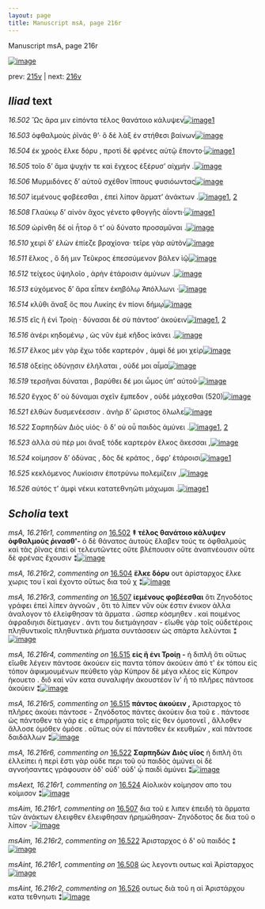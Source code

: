 ```yaml
---
layout: page
title: Manuscript msA, page 216r
---
```


Manuscript msA, page 216r

[![image](http://www.homermultitext.org/iipsrv?OBJ=IIP,1.0&FIF=/project/homer/pyramidal/deepzoom/hmt/vaimg/2017a/VA216RN_0387.tif&WID=100&CVT=JPEG)](http://www.homermultitext.org/ict2/?urn=urn:cite2:hmt:vaimg.2017a:VA216RN_0387)

prev:  [215v](../215v/) | next:  [216v](../216v/)

## *Iliad* text

*16.502* <a id="16.502"/> Ὣς ἄρα μιν εἰπόντα τέλος θανάτοιο κάλυψεν[![image](http://www.homermultitext.org/iipsrv?OBJ=IIP,1.0&FIF=/project/homer/pyramidal/deepzoom/hmt/vaimg/2017a/VA216RN_0387.tif&RGN=0.1944,0.1932,0.4184,0.02877&WID=1000&CVT=JPEG)](http://www.homermultitext.org/ict2/?urn=urn:cite2:hmt:vaimg.2017a:VA216RN_0387@0.1944,0.1932,0.4184,0.02877)[1](#msA_16.216r1)

*16.503* <a id="16.503"/> ὀφθαλμοὺς ῥῖνάς θ’· ὃ δὲ λὰξ ἐν στήθεσι βαίνων[![image](http://www.homermultitext.org/iipsrv?OBJ=IIP,1.0&FIF=/project/homer/pyramidal/deepzoom/hmt/vaimg/2017a/VA216RN_0387.tif&RGN=0.1951,0.2149,0.4208,0.02407&WID=1000&CVT=JPEG)](http://www.homermultitext.org/ict2/?urn=urn:cite2:hmt:vaimg.2017a:VA216RN_0387@0.1951,0.2149,0.4208,0.02407)

*16.504* <a id="16.504"/> ἐκ χροὸς ἕλκε δόρυ , προτὶ δὲ φρένες αὐτῷ ἕποντο·[![image](http://www.homermultitext.org/iipsrv?OBJ=IIP,1.0&FIF=/project/homer/pyramidal/deepzoom/hmt/vaimg/2017a/VA216RN_0387.tif&RGN=0.1912,0.2324,0.4409,0.02683&WID=1000&CVT=JPEG)](http://www.homermultitext.org/ict2/?urn=urn:cite2:hmt:vaimg.2017a:VA216RN_0387@0.1912,0.2324,0.4409,0.02683)[1](#msA_16.216r2)

*16.505* <a id="16.505"/> τοῖο δ’ ἅμα ψυχήν τε καὶ ἔγχεος ἐξέρυσ’ αἰχμήν .[![image](http://www.homermultitext.org/iipsrv?OBJ=IIP,1.0&FIF=/project/homer/pyramidal/deepzoom/hmt/vaimg/2017a/VA216RN_0387.tif&RGN=0.1813,0.2553,0.4239,0.02683&WID=1000&CVT=JPEG)](http://www.homermultitext.org/ict2/?urn=urn:cite2:hmt:vaimg.2017a:VA216RN_0387@0.1813,0.2553,0.4239,0.02683)

*16.506* <a id="16.506"/> Μυρμιδόνες δ’ αὐτοῦ σχέθον ἵππους φυσιόωντας[![image](http://www.homermultitext.org/iipsrv?OBJ=IIP,1.0&FIF=/project/homer/pyramidal/deepzoom/hmt/vaimg/2017a/VA216RN_0387.tif&RGN=0.1875,0.2737,0.4239,0.02448&WID=1000&CVT=JPEG)](http://www.homermultitext.org/ict2/?urn=urn:cite2:hmt:vaimg.2017a:VA216RN_0387@0.1875,0.2737,0.4239,0.02448)

*16.507* <a id="16.507"/> ἱεμένους φοβέεσθαι , ἐπεὶ λίπον ἅρματ’ ἀνάκτων .[![image](http://www.homermultitext.org/iipsrv?OBJ=IIP,1.0&FIF=/project/homer/pyramidal/deepzoom/hmt/vaimg/2017a/VA216RN_0387.tif&RGN=0.1800,0.2902,0.4359,0.02683&WID=1000&CVT=JPEG)](http://www.homermultitext.org/ict2/?urn=urn:cite2:hmt:vaimg.2017a:VA216RN_0387@0.1800,0.2902,0.4359,0.02683)[1](#msA_16.216r3), [2](#msAim_16.216r1)

*16.508* <a id="16.508"/> Γλαύκῳ δ’ αἰνὸν ἄχος γένετο φθογγῆς ἀΐοντι·[![image](http://www.homermultitext.org/iipsrv?OBJ=IIP,1.0&FIF=/project/homer/pyramidal/deepzoom/hmt/vaimg/2017a/VA216RN_0387.tif&RGN=0.1907,0.3109,0.4114,0.02407&WID=1000&CVT=JPEG)](http://www.homermultitext.org/ict2/?urn=urn:cite2:hmt:vaimg.2017a:VA216RN_0387@0.1907,0.3109,0.4114,0.02407)[1](#msAint_16.216r1)

*16.509* <a id="16.509"/> ὠρίνθη δέ οἱ ἦτορ ὅ τ’ οὐ δύνατο προσαμῦναι .[![image](http://www.homermultitext.org/iipsrv?OBJ=IIP,1.0&FIF=/project/homer/pyramidal/deepzoom/hmt/vaimg/2017a/VA216RN_0387.tif&RGN=0.1881,0.3274,0.4114,0.02586&WID=1000&CVT=JPEG)](http://www.homermultitext.org/ict2/?urn=urn:cite2:hmt:vaimg.2017a:VA216RN_0387@0.1881,0.3274,0.4114,0.02586)

*16.510* <a id="16.510"/> χειρὶ δ’ ἑλὼν ἐπίεζε βραχίονα· τεῖρε γὰρ αὐτὸν[![image](http://www.homermultitext.org/iipsrv?OBJ=IIP,1.0&FIF=/project/homer/pyramidal/deepzoom/hmt/vaimg/2017a/VA216RN_0387.tif&RGN=0.1868,0.3495,0.4234,0.02822&WID=1000&CVT=JPEG)](http://www.homermultitext.org/ict2/?urn=urn:cite2:hmt:vaimg.2017a:VA216RN_0387@0.1868,0.3495,0.4234,0.02822)

*16.511* <a id="16.511"/> ἕλκος , ὃ δή μιν Τεῦκρος ἐπεσσύμενον βάλεν ἰῷ[![image](http://www.homermultitext.org/iipsrv?OBJ=IIP,1.0&FIF=/project/homer/pyramidal/deepzoom/hmt/vaimg/2017a/VA216RN_0387.tif&RGN=0.1868,0.3683,0.4239,0.02448&WID=1000&CVT=JPEG)](http://www.homermultitext.org/ict2/?urn=urn:cite2:hmt:vaimg.2017a:VA216RN_0387@0.1868,0.3683,0.4239,0.02448)

*16.512* <a id="16.512"/> τείχεος ὑψηλοῖο , ἀρὴν ἑτάροισιν ἀμύνων .[![image](http://www.homermultitext.org/iipsrv?OBJ=IIP,1.0&FIF=/project/homer/pyramidal/deepzoom/hmt/vaimg/2017a/VA216RN_0387.tif&RGN=0.1826,0.3887,0.3795,0.02213&WID=1000&CVT=JPEG)](http://www.homermultitext.org/ict2/?urn=urn:cite2:hmt:vaimg.2017a:VA216RN_0387@0.1826,0.3887,0.3795,0.02213)

*16.513* <a id="16.513"/> εὐχόμενος δ’ ἄρα εἶπεν ἑκηβόλῳ Ἀπόλλωνι ·[![image](http://www.homermultitext.org/iipsrv?OBJ=IIP,1.0&FIF=/project/homer/pyramidal/deepzoom/hmt/vaimg/2017a/VA216RN_0387.tif&RGN=0.1831,0.4079,0.4077,0.02310&WID=1000&CVT=JPEG)](http://www.homermultitext.org/ict2/?urn=urn:cite2:hmt:vaimg.2017a:VA216RN_0387@0.1831,0.4079,0.4077,0.02310)

*16.514* <a id="16.514"/> κλῦθι ἄναξ ὅς που Λυκίης ἐν πίονι δήμῳ[![image](http://www.homermultitext.org/iipsrv?OBJ=IIP,1.0&FIF=/project/homer/pyramidal/deepzoom/hmt/vaimg/2017a/VA216RN_0387.tif&RGN=0.1818,0.4263,0.3952,0.02490&WID=1000&CVT=JPEG)](http://www.homermultitext.org/ict2/?urn=urn:cite2:hmt:vaimg.2017a:VA216RN_0387@0.1818,0.4263,0.3952,0.02490)

*16.515* <a id="16.515"/> εἲς ἢ ἐνὶ Τροίῃ · δύνασαι δὲ σὺ πάντοσ’ ἀκούειν[![image](http://www.homermultitext.org/iipsrv?OBJ=IIP,1.0&FIF=/project/homer/pyramidal/deepzoom/hmt/vaimg/2017a/VA216RN_0387.tif&RGN=0.1774,0.4423,0.4195,0.02351&WID=1000&CVT=JPEG)](http://www.homermultitext.org/ict2/?urn=urn:cite2:hmt:vaimg.2017a:VA216RN_0387@0.1774,0.4423,0.4195,0.02351)[1](#msA_16.216r5), [2](#msA_16.216r4)

*16.516* <a id="16.516"/> ἀνέρι κηδομένῳ , ὡς νῦν ἐμὲ κῆδος ἱκάνει .[![image](http://www.homermultitext.org/iipsrv?OBJ=IIP,1.0&FIF=/project/homer/pyramidal/deepzoom/hmt/vaimg/2017a/VA216RN_0387.tif&RGN=0.1831,0.4625,0.4077,0.02351&WID=1000&CVT=JPEG)](http://www.homermultitext.org/ict2/?urn=urn:cite2:hmt:vaimg.2017a:VA216RN_0387@0.1831,0.4625,0.4077,0.02351)

*16.517* <a id="16.517"/> ἕλκος μὲν γὰρ ἔχω τόδε καρτερόν , ἀμφὶ δέ μοι χεὶρ[![image](http://www.homermultitext.org/iipsrv?OBJ=IIP,1.0&FIF=/project/homer/pyramidal/deepzoom/hmt/vaimg/2017a/VA216RN_0387.tif&RGN=0.1844,0.4809,0.4403,0.02586&WID=1000&CVT=JPEG)](http://www.homermultitext.org/ict2/?urn=urn:cite2:hmt:vaimg.2017a:VA216RN_0387@0.1844,0.4809,0.4403,0.02586)

*16.518* <a id="16.518"/> ὀξείῃς ὀδύνῃσιν ἐλήλαται , οὐδέ μοι αἷμα[![image](http://www.homermultitext.org/iipsrv?OBJ=IIP,1.0&FIF=/project/homer/pyramidal/deepzoom/hmt/vaimg/2017a/VA216RN_0387.tif&RGN=0.1805,0.5007,0.4090,0.02739&WID=1000&CVT=JPEG)](http://www.homermultitext.org/ict2/?urn=urn:cite2:hmt:vaimg.2017a:VA216RN_0387@0.1805,0.5007,0.4090,0.02739)

*16.519* <a id="16.519"/> τερσῆναι δύναται , βαρύθει δέ μοι ὦμος ὑπ’ αὐτοῦ·[![image](http://www.homermultitext.org/iipsrv?OBJ=IIP,1.0&FIF=/project/homer/pyramidal/deepzoom/hmt/vaimg/2017a/VA216RN_0387.tif&RGN=0.1782,0.5201,0.4252,0.02642&WID=1000&CVT=JPEG)](http://www.homermultitext.org/ict2/?urn=urn:cite2:hmt:vaimg.2017a:VA216RN_0387@0.1782,0.5201,0.4252,0.02642)

*16.520* <a id="16.520"/> ἔγχος δ’ οὐ δύναμαι σχεῖν ἔμπεδον , οὐδὲ μάχεσθαι (520)[![image](http://www.homermultitext.org/iipsrv?OBJ=IIP,1.0&FIF=/project/homer/pyramidal/deepzoom/hmt/vaimg/2017a/VA216RN_0387.tif&RGN=0.1774,0.5355,0.4353,0.02960&WID=1000&CVT=JPEG)](http://www.homermultitext.org/ict2/?urn=urn:cite2:hmt:vaimg.2017a:VA216RN_0387@0.1774,0.5355,0.4353,0.02960)

*16.521* <a id="16.521"/> ἐλθὼν δυσμενέεσσιν . ἀνὴρ δ’ ὤριστος ὄλωλε[![image](http://www.homermultitext.org/iipsrv?OBJ=IIP,1.0&FIF=/project/homer/pyramidal/deepzoom/hmt/vaimg/2017a/VA216RN_0387.tif&RGN=0.1813,0.5577,0.3913,0.02407&WID=1000&CVT=JPEG)](http://www.homermultitext.org/ict2/?urn=urn:cite2:hmt:vaimg.2017a:VA216RN_0387@0.1813,0.5577,0.3913,0.02407)

*16.522* <a id="16.522"/> Σαρπηδὼν Διὸς υἱός· ὃ δ’ οὐ οὗ παιδὸς ἀμύνει .[![image](http://www.homermultitext.org/iipsrv?OBJ=IIP,1.0&FIF=/project/homer/pyramidal/deepzoom/hmt/vaimg/2017a/VA216RN_0387.tif&RGN=0.1844,0.5769,0.4140,0.02407&WID=1000&CVT=JPEG)](http://www.homermultitext.org/ict2/?urn=urn:cite2:hmt:vaimg.2017a:VA216RN_0387@0.1844,0.5769,0.4140,0.02407)[1](#msAim_16.216r2), [2](#msA_16.216r6)

*16.523* <a id="16.523"/> ἀλλὰ σύ πέρ μοι ἄναξ τόδε καρτερὸν ἕλκος ἄκεσσαι ,[![image](http://www.homermultitext.org/iipsrv?OBJ=IIP,1.0&FIF=/project/homer/pyramidal/deepzoom/hmt/vaimg/2017a/VA216RN_0387.tif&RGN=0.1805,0.5963,0.4385,0.02448&WID=1000&CVT=JPEG)](http://www.homermultitext.org/ict2/?urn=urn:cite2:hmt:vaimg.2017a:VA216RN_0387@0.1805,0.5963,0.4385,0.02448)

*16.524* <a id="16.524"/> κοίμησον δ’ ὀδύνας , δὸς δὲ κράτος , ὄφρ’ ἑτάροισι[![image](http://www.homermultitext.org/iipsrv?OBJ=IIP,1.0&FIF=/project/homer/pyramidal/deepzoom/hmt/vaimg/2017a/VA216RN_0387.tif&RGN=0.1800,0.6165,0.4322,0.02351&WID=1000&CVT=JPEG)](http://www.homermultitext.org/ict2/?urn=urn:cite2:hmt:vaimg.2017a:VA216RN_0387@0.1800,0.6165,0.4322,0.02351)[1](#msAext_16.216r1)

*16.525* <a id="16.525"/> κεκλόμενος Λυκίοισιν ἐποτρύνω πολεμίζειν ,[![image](http://www.homermultitext.org/iipsrv?OBJ=IIP,1.0&FIF=/project/homer/pyramidal/deepzoom/hmt/vaimg/2017a/VA216RN_0387.tif&RGN=0.1800,0.6354,0.4289,0.02351&WID=1000&CVT=JPEG)](http://www.homermultitext.org/ict2/?urn=urn:cite2:hmt:vaimg.2017a:VA216RN_0387@0.1800,0.6354,0.4289,0.02351)

*16.526* <a id="16.526"/> αὐτός τ’ ἀμφὶ νέκυι κατατεθνηῶτι μάχωμαι .[![image](http://www.homermultitext.org/iipsrv?OBJ=IIP,1.0&FIF=/project/homer/pyramidal/deepzoom/hmt/vaimg/2017a/VA216RN_0387.tif&RGN=0.1800,0.6533,0.4289,0.02918&WID=1000&CVT=JPEG)](http://www.homermultitext.org/ict2/?urn=urn:cite2:hmt:vaimg.2017a:VA216RN_0387@0.1800,0.6533,0.4289,0.02918)[1](#msAint_16.216r2)

## *Scholia* text

*msA, 16.216r1, commenting on* [16.502](#16.502)  <a id="msA_16.216r1"/> **‡ τέλος θανάτοιο κάλυψεν ὀφθαλμοὺς ῥινασθ'-** ὁ δὲ θάνατος ἀυτοὺς ἔλαβεν τούς τε ὀφθαλμοὺς καὶ τὰς ῥῖνας ἐπεὶ οἱ τελευτῶντες οὔτε βλέπουσιν οὔτε ἀναπνέουσιν οὔτε δὲ φρένας ἔχουσιν ⁑[![image](http://www.homermultitext.org/iipsrv?OBJ=IIP,1.0&FIF=/project/homer/pyramidal/deepzoom/hmt/vaimg/2017a/VA216RN_0387.tif&RGN=0.1945,0.07566,0.6199,0.04191&WID=1000&CVT=JPEG)](http://www.homermultitext.org/ict2/?urn=urn:cite2:hmt:vaimg.2017a:VA216RN_0387@0.1945,0.07566,0.6199,0.04191)

*msA, 16.216r2, commenting on* [16.504](#16.504)  <a id="msA_16.216r2"/> **ἕλκε δόρυ** ουτ ἀρίσταρχος ἔλκε χωρις του ϊ καὶ ἔχοντο οὕτως δια τοῦ χ ⁑[![image](http://www.homermultitext.org/iipsrv?OBJ=IIP,1.0&FIF=/project/homer/pyramidal/deepzoom/hmt/vaimg/2017a/VA216RN_0387.tif&RGN=0.1953,0.09571,0.6199,0.02849&WID=1000&CVT=JPEG)](http://www.homermultitext.org/ict2/?urn=urn:cite2:hmt:vaimg.2017a:VA216RN_0387@0.1953,0.09571,0.6199,0.02849)

*msA, 16.216r3, commenting on* [16.507](#16.507)  <a id="msA_16.216r3"/> **ἱεμένους φοβέεσθαι** ὅτι Ζηνοδότος γράφει ἐπεὶ λίπεν ἀγνοῶν , ὅτι τὸ λίπεν νῦν οὐκ ἐστιν ἑνικον ἀλλα ἀναλογον τὸ ἐλείφθησαν τὰ ἄρματα . ὥσπερ κόσμηθεν . καὶ ποιμένος ἀφραδιηισι δίετμαγεν . ἀντι του διετμάγησαν - εἴωθε γὰρ τοῖς οὐδετέροις πληθυντικοῖς πληθυντικὰ ῥήματα συντάσσειν ὡς σπάρτα λελύνται ⁑[![image](http://www.homermultitext.org/iipsrv?OBJ=IIP,1.0&FIF=/project/homer/pyramidal/deepzoom/hmt/vaimg/2017a/VA216RN_0387.tif&RGN=0.1975,0.1098,0.6244,0.03859&WID=1000&CVT=JPEG)](http://www.homermultitext.org/ict2/?urn=urn:cite2:hmt:vaimg.2017a:VA216RN_0387@0.1975,0.1098,0.6244,0.03859)

*msA, 16.216r4, commenting on* [16.515](#16.515)  <a id="msA_16.216r4"/> **εἰς ἢ ἐνι Τροίῃ -** ἡ διπλῆ ὅτι οὕτως εἴωθε λέγειν πάντοσε ἀκούειν εἰς παντα τόπον ἀκούειν ἀπό τ' ἐκ τόπου εἰς τόπον ἀφικμουμένων πεύθετο γὰρ Κύπρον δὲ μέγα κλέος εἰς Κύπρον ἠκουετο . διὃ καὶ νῦν κατα συναλιφὴν ἀκουστέον ἵν' ἦ τὸ πλῆρες πάντοσε ἀκούειν ⁑[![image](http://www.homermultitext.org/iipsrv?OBJ=IIP,1.0&FIF=/project/homer/pyramidal/deepzoom/hmt/vaimg/2017a/VA216RN_0387.tif&RGN=0.6242,0.4340,0.1831,0.09184&WID=1000&CVT=JPEG)](http://www.homermultitext.org/ict2/?urn=urn:cite2:hmt:vaimg.2017a:VA216RN_0387@0.6242,0.4340,0.1831,0.09184)

*msA, 16.216r5, commenting on* [16.515](#16.515)  <a id="msA_16.216r5"/> **πάντος ἀκούειν ,** Ἀρισταρχος τὸ πλῆρες ἀκούει πάντοσε - Ζηνόδοτος πάντες ἀκούειν δια τοῦ ε . πάντοσε ὡς πάντοθεν τὰ γάρ εἰς ε ἐπιρρήματα τοῖς εἰς θεν ὁμοτονεῖ , ἄλλοθεν ἄλλοσε ὁμόθεν ὁμόσε . οὕτως οὖν εἰ πάντοθεν ἐκ κευθμῶν , καὶ πάντοσε δαιδάλλων ⁑[![image](http://www.homermultitext.org/iipsrv?OBJ=IIP,1.0&FIF=/project/homer/pyramidal/deepzoom/hmt/vaimg/2017a/VA216RN_0387.tif&RGN=0.6197,0.5239,0.1964,0.08354&WID=1000&CVT=JPEG)](http://www.homermultitext.org/ict2/?urn=urn:cite2:hmt:vaimg.2017a:VA216RN_0387@0.6197,0.5239,0.1964,0.08354)

*msA, 16.216r6, commenting on* [16.522](#16.522)  <a id="msA_16.216r6"/> **Σαρπηδὼν Διὸς υἵος** ἡ διπλὴ ὅτι ἐλλείπει ἡ περὶ ἔστι γὰρ οὐδε περι τοῦ οὐ παιδὸς ἀμύνει οἱ δὲ αγνοήσαντες γράφουσιν ὁδ' οὐδ' οὐδ' ᾧ παιδὶ ἀμύνει ⁑[![image](http://www.homermultitext.org/iipsrv?OBJ=IIP,1.0&FIF=/project/homer/pyramidal/deepzoom/hmt/vaimg/2017a/VA216RN_0387.tif&RGN=0.6301,0.6011,0.1774,0.06432&WID=1000&CVT=JPEG)](http://www.homermultitext.org/ict2/?urn=urn:cite2:hmt:vaimg.2017a:VA216RN_0387@0.6301,0.6011,0.1774,0.06432)

*msAext, 16.216r1, commenting on* [16.524](#16.524)  <a id="msAext_16.216r1"/> Αἰολικὸν κοίμησον απο του κοίμισον ⁑[![image](http://www.homermultitext.org/iipsrv?OBJ=IIP,1.0&FIF=/project/homer/pyramidal/deepzoom/hmt/vaimg/2017a/VA216RN_0387.tif&RGN=0.8032,0.6231,0.08401,0.03527&WID=1000&CVT=JPEG)](http://www.homermultitext.org/ict2/?urn=urn:cite2:hmt:vaimg.2017a:VA216RN_0387@0.8032,0.6231,0.08401,0.03527)

*msAim, 16.216r1, commenting on* [16.507](#16.507)  <a id="msAim_16.216r1"/> δια τοῦ ε λιπεν ἐπειδὴ τὰ ἅρματα τῶν ἀνάκτων ἐλειφθεν ἐλειφθησαν ἡρημώθησαν- Ζηνόδοτος δε δια τοῦ ο λίπον -[![image](http://www.homermultitext.org/iipsrv?OBJ=IIP,1.0&FIF=/project/homer/pyramidal/deepzoom/hmt/vaimg/2017a/VA216RN_0387.tif&RGN=0.6126,0.2892,0.08217,0.08451&WID=1000&CVT=JPEG)](http://www.homermultitext.org/ict2/?urn=urn:cite2:hmt:vaimg.2017a:VA216RN_0387@0.6126,0.2892,0.08217,0.08451)

*msAim, 16.216r2, commenting on* [16.522](#16.522)  <a id="msAim_16.216r2"/> Ἀρισταρχος ὁ δ' οῦ παιδός ⁑[![image](http://www.homermultitext.org/iipsrv?OBJ=IIP,1.0&FIF=/project/homer/pyramidal/deepzoom/hmt/vaimg/2017a/VA216RN_0387.tif&RGN=0.5958,0.5719,0.03943,0.03112&WID=1000&CVT=JPEG)](http://www.homermultitext.org/ict2/?urn=urn:cite2:hmt:vaimg.2017a:VA216RN_0387@0.5958,0.5719,0.03943,0.03112)

*msAint, 16.216r1, commenting on* [16.508](#16.508)  <a id="msAint_16.216r1"/> ὡς λεγοντι ουτως καὶ Ἀρίσταρχος[![image](http://www.homermultitext.org/iipsrv?OBJ=IIP,1.0&FIF=/project/homer/pyramidal/deepzoom/hmt/vaimg/2017a/VA216RN_0387.tif&RGN=0.1133,0.3109,0.07719,0.03582&WID=1000&CVT=JPEG)](http://www.homermultitext.org/ict2/?urn=urn:cite2:hmt:vaimg.2017a:VA216RN_0387@0.1133,0.3109,0.07719,0.03582)

*msAint, 16.216r2, commenting on* [16.526](#16.526)  <a id="msAint_16.216r2"/> ουτως διὰ τοῦ η αἱ Ἀριστάρχου κατα τεθνηωτι ⁑[![image](http://www.homermultitext.org/iipsrv?OBJ=IIP,1.0&FIF=/project/homer/pyramidal/deepzoom/hmt/vaimg/2017a/VA216RN_0387.tif&RGN=0.1140,0.6530,0.07775,0.02642&WID=1000&CVT=JPEG)](http://www.homermultitext.org/ict2/?urn=urn:cite2:hmt:vaimg.2017a:VA216RN_0387@0.1140,0.6530,0.07775,0.02642)
